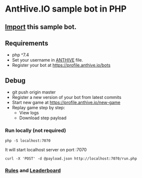 # AntHive.IO sample bot in PHP

## [Import](https://github.com/new/import) this sample bot.

## Requirements
- php ^7.4
- Set your username in [ANTHIVE](ANTHIVE) file.
- Register your bot at https://profile.anthive.io/bots

## Debug
- git push origin master
- Register a new version of your bot from latest commits
- Start new game at https://profile.anthive.io/new-game
- Replay game step by step:
  - View logs
  - Download step payload

### Run locally (not required)
```
php -S localhost:7070
```
It will start localhost server on port :7070

```
curl -X 'POST' -d @payload.json http://localhost:7070/run.php
```

### [Rules](https://anthive.io/rules/) and [Leaderboard](https://anthive.io/leaderboard/)

